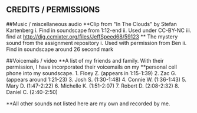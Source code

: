 ## CREDITS / PERMISSIONS

##Music / miscellaneous audio
**Clip from "In The Clouds" by Stefan Kartenberg 
		i. Find in soundscape from 1:12-end
		ii. Used under CC-BY-NC
		iii. find at http://dig.ccmixter.org/files/JeffSpeed68/59123
** The mystery sound from the assignment repository
		i. Used with permission from Ben
		ii. Find in soundscape around 26 second mark
		
##Voicemails / video
**A list of my friends and family. With their permission, I have incorporated their voicemails on my 
**personal cell phone into my soundscape. 
	1. Floey Z. (appears in 1:15-1:39)
	2. Zac G. (appears around 1:21-23)
	3. Josh S. (1:30-1:48)
	4. Connie W. (1:36-1:43)
	5. Mary D. (1:47-2:22)
	6. Michelle K. (1:51-2:07)
	7. Robert D. (2:08-2:32)
	8. Daniel C. (2:40-2:50)


**All other sounds not listed here are my own and recorded by me. 